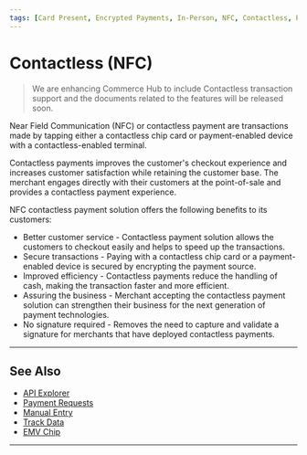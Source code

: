 ```yaml
---
tags: [Card Present, Encrypted Payments, In-Person, NFC, Contactless, Payment Source]
---
```


# Contactless (NFC)

<!-- theme: danger -->
> We are enhancing Commerce Hub to include Contactless transaction support and the documents related to the features will be released soon.

Near Field Communication (NFC) or contactless payment are transactions made by tapping either a contactless chip card or payment-enabled device with a contactless-enabled terminal.

Contactless payments improves the customer's checkout experience and increases customer satisfaction while retaining the customer base. The merchant engages directly with their customers at the point-of-sale and provides a contactless payment experience.

NFC contactless payment solution offers the following benefits to its customers:

- Better customer service - Contactless payment solution allows the customers to checkout easily and helps to speed up the transactions.
- Secure transactions - Paying with a contactless chip card or a payment-enabled device is secured by encrypting the payment source.
- Improved efficiency - Contactless payments reduce the handling of cash, making the transaction faster and more efficient.
- Assuring the business - Merchant accepting the contactless payment solution can strengthen their business for the next generation of payment technologies.
- No signature required - Removes the need to capture and validate a signature for merchants that have deployed contactless payments.

---

## See Also

- [API Explorer](../api/?type=post&path=/payments/v1/charges)
- [Payment Requests](?path=docs/Resources/API-Documents/Payments/Payments.md)
- [Manual Entry](?path=docs/In-Person/Encrypted-Payments/Manual.md)
- [Track Data](?path=docs/In-Person/Encrypted-Payments/Track.md)
- [EMV Chip](?path=docs/In-Person/Encrypted-Payments/EMV.md)

---
